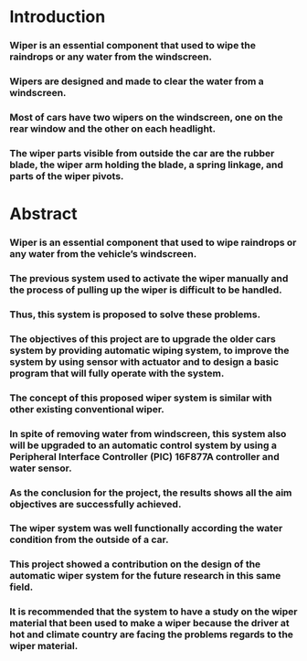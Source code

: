 # Introduction
### Wiper is an essential component that used to wipe the raindrops or any water from the windscreen. 
### Wipers are designed and made to clear the water from a windscreen. 
### Most of cars have two wipers on the windscreen, one on the rear window and the other on each headlight. 
### The wiper parts visible from outside the car are the rubber blade, the wiper arm holding the blade, a spring linkage, and parts of the wiper pivots.
# Abstract
### Wiper is an essential component that used to wipe raindrops or any water from the vehicle’s windscreen. 
### The previous system used to activate the wiper manually and the process of pulling up the wiper is difficult to be handled.
### Thus, this system is proposed to solve these problems.
### The objectives of this project are to upgrade the older cars system by providing automatic wiping system, to improve the system by using sensor with actuator and to design a basic program that will fully operate with the system. 
### The concept of this proposed wiper system is similar with other existing conventional wiper. 
### In spite of removing water from windscreen, this system also will be upgraded to an automatic control system by using a Peripheral Interface Controller (PIC) 16F877A controller and water sensor.
### As the conclusion for the project, the results shows all the aim objectives are successfully achieved.
### The wiper system was well functionally according the water condition from the outside of a car. 
### This project showed a contribution on the design of the automatic wiper system for the future research in this same field.
### It is recommended that the system to have a study on the wiper material that been used to make a wiper because the driver at hot and climate country are facing the problems regards to the wiper material.

